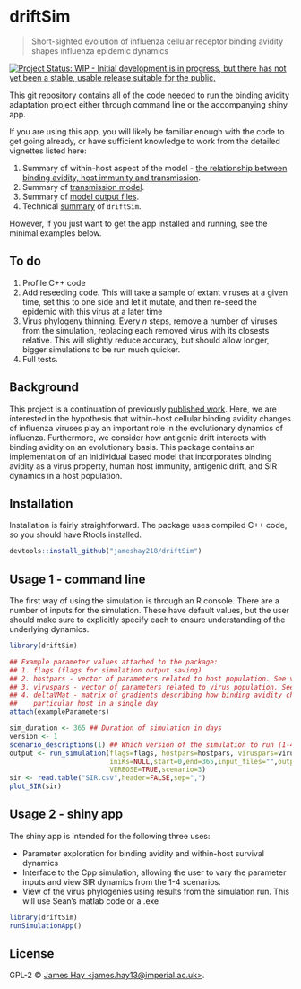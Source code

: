 # driftSim
> Short-sighted evolution of influenza cellular receptor binding avidity shapes influenza epidemic dynamics


[![Project Status: WIP - Initial development is in progress, but there has not yet been a stable, usable release suitable for the public.](http://www.repostatus.org/badges/latest/wip.svg)](http://www.repostatus.org/#wip)

This git repository contains all of the code needed to run the binding avidity adaptation project either through command line or the accompanying shiny app.

If you are using this app, you will likely be familiar enough with the code to get going already, or have sufficient knowledge to work from the detailed vignettes listed here:

1. Summary of within-host aspect of the model - [the relationship between binding avidity, host immunity and transmission](https://jameshay218.github.io/driftSim/inst/doc/science.html).
2. Summary of [transmission model](https://jameshay218.github.io/driftSim/inst/doc/transmission_model.html).
3. Summary of [model output files](https://jameshay218.github.io/driftSim/inst/doc/outputs.html).
4. Technical [summary](https://jameshay218.github.io/driftSim/inst/doc/technical.html) of `driftSim`.

However, if you just want to get the app installed and running, see the minimal examples below.

## To do
1. Profile C++ code
2. Add reseeding code. This will take a sample of extant viruses at a given time, set this to one side and let it mutate, and then re-seed the epidemic with this virus at a later time
3. Virus phylogeny thinning. Every *n* steps, remove a number of viruses from the simulation, replacing each removed virus with its closests relative. This will slightly reduce accuracy, but should allow longer, bigger simulations to be run much quicker.
4. Full tests.

## Background
This project is a continuation of previously [published work](https://www.ncbi.nlm.nih.gov/pmc/articles/PMC3678328/). Here, we are interested in the hypothesis that within-host cellular binding avidity changes of influenza viruses play an important role in the evolutionary dynamics of influenza. Furthermore, we consider how antigenic drift interacts with binding avidity on an evolutionary basis. This package contains an implementation of an inidividual based model that incorporates binding avidity as a virus property, human host immunity, antigenic drift, and SIR dynamics in a host population.

## Installation
Installation is fairly straightforward. The package uses compiled C++ code, so you should have Rtools installed.

```r
devtools::install_github("jameshay218/driftSim")
```

## Usage 1 - command line
The first way of using the simulation is through an R console. There are a number of inputs for the simulation. These have default values, but the user should make sure to explicitly specify each to ensure understanding of the underlying dynamics.
```r
library(driftSim)

## Example parameter values attached to the package:
## 1. flags (flags for simulation output saving)
## 2. hostpars - vector of parameters related to host population. See vignettes
## 3. viruspars - vector of parameters related to virus population. See vignettes
## 4. deltaVMat - matrix of gradients describing how binding avidity changes within a 
##    particular host in a single day
attach(exampleParameters)

sim_duration <- 365 ## Duration of simulation in days
version <- 1
scenario_descriptions(1) ## Which version of the simulation to run (1-4)
output <- run_simulation(flags=flags, hostpars=hostpars, viruspars=viruspars, deltaVMat=deltaVMat,
                         iniKs=NULL,start=0,end=365,input_files="",output_files=c("SIR.csv","","","","",""),
                         VERBOSE=TRUE,scenario=3)
sir <- read.table("SIR.csv",header=FALSE,sep=",")
plot_SIR(sir)
```

## Usage 2 - shiny app
The shiny app is intended for the following three uses:
* Parameter exploration for binding avidity and within-host survival dynamics
* Interface to the Cpp simulation, allowing the user to vary the parameter inputs and view SIR dynamics from the 1-4 scenarios.
* View of the virus phylogenies using results from the simulation run. This will use Sean’s matlab code or a .exe
```r
library(driftSim)
runSimulationApp()
```

## License

GPL-2 © [James Hay &lt;james.hay13@imperial.ac.uk&gt;](https://github.com/).

